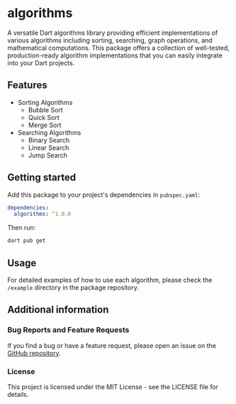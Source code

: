 # algorithms

A versatile Dart algorithms library providing efficient implementations of various algorithms including sorting, searching, graph operations, and mathematical computations. This package offers a collection of well-tested, production-ready algorithm implementations that you can easily integrate into your Dart projects.

## Features

- Sorting Algorithms
  - Bubble Sort
  - Quick Sort
  - Merge Sort
- Searching Algorithms
  - Binary Search
  - Linear Search
  - Jump Search

## Getting started

Add this package to your project's dependencies in `pubspec.yaml`:

```yaml
dependencies:
  algorithms: ^1.0.0
```

Then run:

```bash
dart pub get
```

## Usage

For detailed examples of how to use each algorithm, please check the `/example` directory in the package repository.

## Additional information

### Bug Reports and Feature Requests

If you find a bug or have a feature request, please open an issue on the [GitHub repository](https://github.com/vijaykarthiktk/algorithms/issues).

### License

This project is licensed under the MIT License - see the LICENSE file for details.
